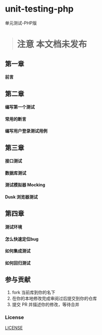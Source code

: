 # unit-testing-php

单元测试-PHP版  

> # 注意 本文档未发布
> 
## 第一章

#### 前言

## 第二章

#### 编写第一个测试
#### 常用的断言
#### 编写用户登录测试用例

## 第三章

#### 接口测试
#### 数据库测试
#### 测试模拟器 Mocking
#### Dusk 浏览器测试

## 第四章

#### 测试环境
#### 怎么快速定位bug
#### 如何集成测试
#### 如何回归测试

## 参与贡献

1. fork 当前库到你的名下
2. 在你的本地修改完成审阅过后提交到你的仓库
3. 提交 PR 并描述你的修改，等待合并

### License

[LICENSE](LICENSE)



